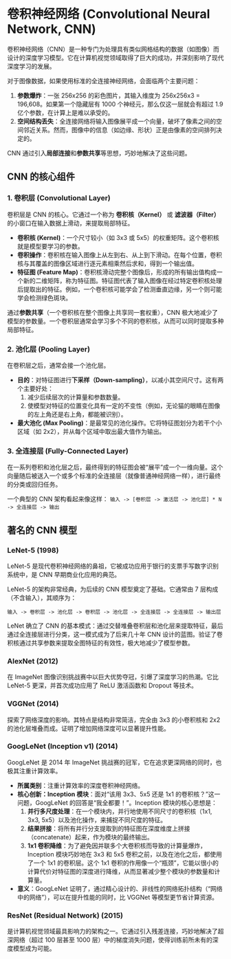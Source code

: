 # 卷积神经网络 (Convolutional Neural Network, CNN)

卷积神经网络（CNN）是一种专门为处理具有类似网格结构的数据（如图像）而设计的深度学习模型。它在计算机视觉领域取得了巨大的成功，并深刻影响了现代深度学习的发展。

对于图像数据，如果使用标准的全连接神经网络，会面临两个主要问题：
1.  **参数爆炸**：一张 256x256 的彩色图片，其输入维度为 256x256x3 = 196,608。如果第一个隐藏层有 1000 个神经元，那么仅这一层就会有超过 1.9 亿个参数，在计算上是难以承受的。
2.  **空间结构丢失**：全连接网络将输入图像展平成一个向量，破坏了像素之间的空间邻近关系。然而，图像中的信息（如边缘、形状）正是由像素的空间排列决定的。

CNN 通过引入**局部连接**和**参数共享**等思想，巧妙地解决了这些问题。

## CNN 的核心组件

### 1. 卷积层 (Convolutional Layer)

卷积层是 CNN 的核心。它通过一个称为 **卷积核（Kernel）** 或 **滤波器（Filter）** 的小窗口在输入数据上滑动，来提取局部特征。

-   **卷积核 (Kernel)**：一个尺寸较小（如 3x3 或 5x5）的权重矩阵。这个卷积核就是模型要学习的参数。
-   **卷积操作**：卷积核在输入图像上从左到右、从上到下滑动。在每个位置，卷积核与其覆盖的图像区域进行逐元素相乘然后求和，得到一个输出值。
-   **特征图 (Feature Map)**：卷积核滑动完整个图像后，形成的所有输出值构成一个新的二维矩阵，称为特征图。特征图代表了输入图像在经过特定卷积核处理后提取出的特征。例如，一个卷积核可能学会了检测垂直边缘，另一个则可能学会检测绿色斑块。

通过**参数共享**（一个卷积核在整个图像上共享同一套权重），CNN 极大地减少了模型的参数量。一个卷积层通常会学习多个不同的卷积核，从而可以同时提取多种局部特征。

### 2. 池化层 (Pooling Layer)

在卷积层之后，通常会接一个池化层。

-   **目的**：对特征图进行**下采样（Down-sampling）**，以减小其空间尺寸。这有两个主要好处：
    1.  减少后续层次的计算量和参数数量。
    2.  使模型对特征的位置变化具有一定的不变性（例如，无论猫的眼睛在图像的左上角还是右上角，都能被识别）。
-   **最大池化 (Max Pooling)**：是最常见的池化操作。它将特征图划分为若干个小区域（如 2x2），并从每个区域中取出最大值作为输出。

### 3. 全连接层 (Fully-Connected Layer)

在一系列卷积和池化层之后，最终得到的特征图会被“展平”成一个一维向量。这个向量随后被送入一个或多个标准的全连接层（就像普通神经网络一样），进行最终的分类或回归任务。

一个典型的 CNN 架构看起来像这样：
`输入 -> [卷积层 -> 激活层 -> 池化层] * N -> 全连接层 -> 输出`

## 著名的 CNN 模型

### LeNet-5 (1998)

LeNet-5 是现代卷积神经网络的鼻祖，它被成功应用于银行的支票手写数字识别系统中，是 CNN 早期商业化应用的典范。

LeNet-5 的架构非常经典，为后续的 CNN 模型奠定了基础。它通常由 7 层构成（不含输入），其顺序为：

    输入 -> 卷积层 -> 池化层 -> 卷积层 -> 池化层 -> 全连接层 -> 全连接层 -> 输出层

LeNet 确立了 CNN 的基本模式：通过交替堆叠卷积层和池化层来提取特征，最后通过全连接层进行分类，这一模式成为了后来几十年 CNN 设计的蓝图。验证了卷积核通过共享参数来提取全图特征的有效性，极大地减少了模型参数。

### AlexNet (2012)

在 ImageNet 图像识别挑战赛中以巨大优势夺冠，引爆了深度学习的热潮。它比 LeNet-5 更深，并首次成功应用了 ReLU 激活函数和 Dropout 等技术。

### VGGNet (2014)

探索了网络深度的影响。其特点是结构非常简洁，完全由 3x3 的小卷积核和 2x2 的池化层堆叠而成。证明了增加网络深度可以显著提升性能。

### GoogLeNet (Inception v1) (2014)

GoogLeNet 是 2014 年 ImageNet 挑战赛的冠军，它在追求更深网络的同时，也极其注重计算效率。

-   **所属类别**：注重计算效率的深度卷积神经网络。
-   **核心创新：Inception 模块**：面对“该用 3x3、5x5 还是 1x1 的卷积核？”这一问题，GoogLeNet 的回答是“我全都要！”。Inception 模块的核心思想是：
    1.  **并行多尺度处理**：在一个模块内，并行地使用不同尺寸的卷积核（1x1, 3x3, 5x5）以及池化操作，来捕捉不同尺度的特征。
    2.  **结果拼接**：将所有并行分支提取到的特征图在深度维度上拼接（concatenate）起来，作为模块的最终输出。
    3.  **1x1 卷积降维**：为了避免因并联多个大卷积核而导致的计算量爆炸，Inception 模块巧妙地在 3x3 和 5x5 卷积之前，以及在池化之后，都使用了一个 1x1 的卷积层。这个 1x1 卷积的作用像一个“瓶颈”，它能以很小的计算代价对特征图的深度进行降维，从而显著减少整个模块的参数量和计算量。
-   **意义**：GoogLeNet 证明了，通过精心设计的、非线性的网络拓扑结构（“网络中的网络”），可以在提升性能的同时，比 VGGNet 等模型更节省计算资源。

### ResNet (Residual Network) (2015)

是计算机视觉领域最具影响力的架构之一。它通过引入残差连接，巧妙地解决了超深网络（超过 100 层甚至 1000 层）中的梯度消失问题，使得训练前所未有的深度模型成为可能。